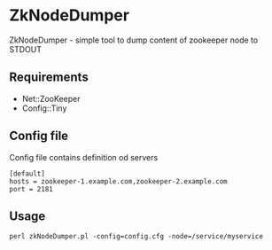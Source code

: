 # ZkNodeDumper

ZkNodeDumper - simple tool to dump content of zookeeper node to STDOUT

## Requirements

- Net::ZooKeeper
- Config::Tiny

## Config file

Config file contains definition od servers

	[default]
	hosts = zookeeper-1.example.com,zookeeper-2.example.com
	port = 2181

## Usage

	perl zkNodeDumper.pl -config=config.cfg -node=/service/myservice
